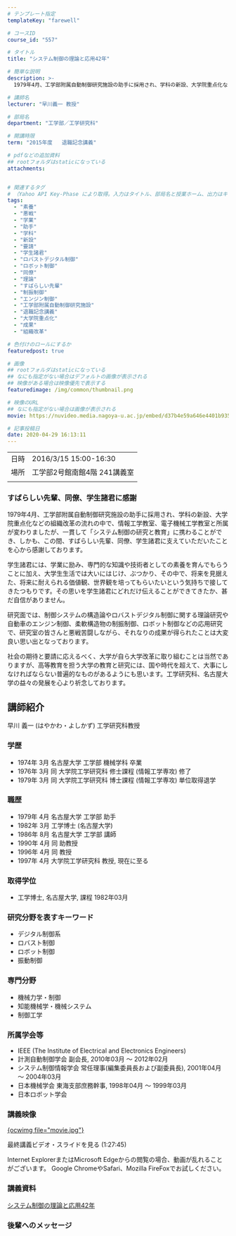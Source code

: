```yaml
---
# テンプレート指定
templateKey: "farewell"

# コースID
course_id: "557"

# タイトル
title: "システム制御の理論と応用42年"

# 簡単な説明
description: >-
  1979年4月、工学部附属自動制御研究施設の助手に採用され、学科の新設、大学院重点化などの組織改革の流れの中で、情報工学教室、電子機械工学教室と所属が変わりましたが、一貫して「システム制御の研究と教育」に携わることができ、しかも、この間、すばらしい先輩、同僚、学生諸君に支えていただいたことを心から感謝しております。 学生諸君には、学業に励み、専門的な知識や技術者としての素養を育んでもらうこ ....

# 講師名
lecturer: "早川義一 教授"

# 部局名
department: "工学部／工学研究科"

# 開講時限
term: "2015年度	退職記念講義"

# pdfなどの追加資料
## rootフォルダはstaticになっている
attachments:


# 関連するタグ
# （Yahoo API Key-Phase により取得。入力はタイトル、部局名と授業ホーム、出力はキーフレーズ（tags））
tags:
  - "素養"
  - "悪戦"
  - "学業"
  - "助手"
  - "学科"
  - "新設"
  - "要請"
  - "学生諸君"
  - "ロバストデジタル制御"
  - "ロボット制御"
  - "同僚"
  - "理論"
  - "すばらしい先輩"
  - "制振制御"
  - "エンジン制御"
  - "工学部附属自動制御研究施設"
  - "退職記念講義"
  - "大学院重点化"
  - "成果"
  - "組織改革"

# 色付けのロールにするか
featuredpost: true

# 画像
## rootフォルダはstaticになっている
## なにも指定がない場合はデフォルトの画像が表示される
## 映像がある場合は映像優先で表示する
featuredimage: /img/common/thumbnail.png

# 映像のURL
## なにも指定がない場合は画像が表示される
movie: https://nuvideo.media.nagoya-u.ac.jp/embed/d37b4e59a646e4401b935adcfd74b2047d9ad5a4

# 記事投稿日
date: 2020-04-29 16:13:11
---
```


|   |   |
|---|---|
| 日時 | 2016/3/15  15:00-16:30 |
| 場所 | 工学部2号館南館4階 241講義室 |
|   |   |


### すばらしい先輩、同僚、学生諸君に感謝

1979年4月、工学部附属自動制御研究施設の助手に採用され、学科の新設、大学院重点化などの組織改革の流れの中で、情報工学教室、電子機械工学教室と所属が変わりましたが、一貫して「システム制御の研究と教育」に携わることができ、しかも、この間、すばらしい先輩、同僚、学生諸君に支えていただいたことを心から感謝しております。

学生諸君には、学業に励み、専門的な知識や技術者としての素養を育んでもらうことに加え、大学生生活では大いにはじけ、ぶつかり、その中で、将来を見据えた、将来に耐えられる価値観、世界観を培ってもらいたいという気持ちで接してきたつもりです。その思いを学生諸君にどれだけ伝えることができてきたか、甚だ自信がありません。

研究面では、制御システムの構造論やロバストデジタル制御に関する理論研究や自動車のエンジン制御、柔軟構造物の制振制御、ロボット制御などの応用研究で、研究室の皆さんと悪戦苦闘しながら、それなりの成果が得られたことは大変良い思い出となっております。

社会の期待と要請に応えるべく、大学が自ら大学改革に取り組むことは当然でありますが、高等教育を担う大学の教育と研究には、国や時代を超えて、大事にしなければならない普遍的なものがあるようにも思います。工学研究科、名古屋大学の益々の発展を心より祈念しております。


## 講師紹介

早川 義一 (はやかわ・よしかず) 工学研究科教授

### 学歴

* 1974年 3月 名古屋大学 工学部 機械学科 卒業
* 1976年 3月 同 大学院工学研究科 修士課程 (情報工学専攻) 修了
* 1979年 3月 同 大学院工学研究科 博士課程 (情報工学専攻) 単位取得退学

### 職歴

* 1979年 4月 名古屋大学 工学部 助手
* 1982年 3月 工学博士 (名古屋大学)
* 1986年 8月 名古屋大学 工学部 講師
* 1990年 4月 同 助教授
* 1996年 4月 同 教授
* 1997年 4月 大学院工学研究科 教授, 現在に至る

### 取得学位

* 工学博士, 名古屋大学, 課程 1982年03月

### 研究分野を表すキーワード

* デジタル制御系
* ロバスト制御
* ロボット制御
* 振動制御

### 専門分野

* 機械力学・制御
* 知能機械学・機械システム
* 制御工学

### 所属学会等

* IEEE (The Institute of Electrical and Electronics Engineers)
* 計測自動制御学会 副会長, 2010年03月 ～ 2012年02月
* システム制御情報学会 常任理事(編集委員長および副委員長), 2001年04月 ～ 2004年03月
* 日本機械学会 東海支部庶務幹事, 1998年04月 ～ 1999年03月
* 日本ロボット学会


### 講義映像

[{ocwimg file="movie.jpg"}](https://nuvideo.media.nagoya-u.ac.jp/embed/d37b4e59a646e4401b935adcfd74b2047d9ad5a4)

最終講義ビデオ・スライドを見る (1:27:45)

Internet ExplorerまたはMicrosoft Edgeからの閲覧の場合、動画が乱れることがございます。
Google ChromeやSafari、Mozilla FireFoxでお試しください。


### 講義資料

[システム制御の理論と応用42年](https://ocw.nagoya-u.jp/files/557/lsiryou.pdf) 


### 後輩へのメッセージ

<a target="blank" href="https://nuvideo.media.nagoya-u.ac.jp/embed/d046fb7ab86a762d93e084f1c8b94171344cfa88" width="640" height="360" frameborder="0" allowfullscreen></iframe>
-----